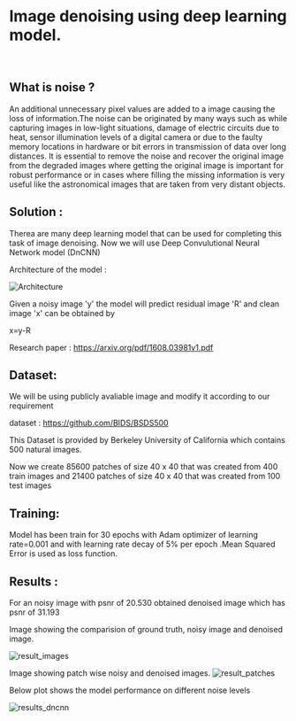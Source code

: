 # Image denoising using deep learning model.
<br>

## What is noise ?

  An additional unnecessary pixel values are added to a image causing the loss of information.The noise can be originated by many ways such as while capturing images in low-light situations, damage of electric circuits due to heat, sensor illumination levels of a digital camera or due to the faulty memory locations in hardware or bit errors in transmission of data over long distances.
  It is essential to remove the noise and recover the original image from the degraded images where getting the original image is important for robust performance or in cases where filling the missing information is very useful like the astronomical images that are taken from very distant objects.


## Solution :

Therea are many deep learning model that can be used for completing this task of image denoising. Now we will use Deep Convulutional Neural Network model (DnCNN)

Architecture of the model : 

![Architecture](https://user-images.githubusercontent.com/47601858/115210654-6e807280-a11c-11eb-8456-b0930aa15c7c.JPG)


Given a noisy image 'y' the model will predict residual image 'R' and clean image 'x' can be obtained by 

x=y-R

Research paper : https://arxiv.org/pdf/1608.03981v1.pdf

## Dataset: 

We will be using publicly avaliable image and modify it according to our requirement 

dataset : https://github.com/BIDS/BSDS500

This Dataset is provided by Berkeley University of California which contains 500 natural images.

Now we create 85600 patches of size 40 x 40 that was created from 400 train images and
21400 patches of size 40 x 40 that was created from 100 test images 

## Training:

Model has been train for 30 epochs with Adam optimizer of learning rate=0.001 and with learning rate decay of 5% per epoch
.Mean Squared Error is used as loss function.

## Results :

For an noisy image with psnr of 20.530 obtained denoised image which has psnr of 31.193

Image showing the comparision of ground truth, noisy image and denoised image.

![result_images](https://user-images.githubusercontent.com/47601858/115210102-e732ff00-a11b-11eb-9881-92521a7e84a6.JPG)

Image showing patch wise noisy and denoised images.
![result_patches](https://user-images.githubusercontent.com/47601858/115210524-501a7700-a11c-11eb-8950-ca5897e61a72.JPG)

Below plot shows the model performance on different noise levels

![results_dncnn](https://user-images.githubusercontent.com/47601858/115216274-f74ddd00-a121-11eb-8ecc-84bac484b3c4.JPG)

